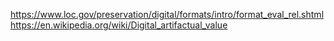 https://www.loc.gov/preservation/digital/formats/intro/format_eval_rel.shtml
https://en.wikipedia.org/wiki/Digital_artifactual_value
